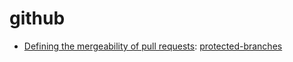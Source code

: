 
# github

* [Defining the mergeability of pull requests](https://help.github.com/en/github/administering-a-repository/defining-the-mergeability-of-pull-requests): [protected-branches](https://help.github.com/en/github/administering-a-repository/about-protected-branches)
